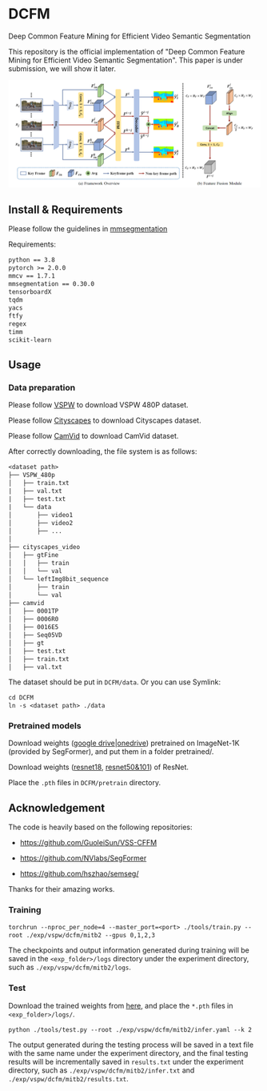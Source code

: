 # DCFM
Deep Common Feature Mining for Efficient Video Semantic Segmentation

This repository is the official implementation of "Deep Common Feature Mining for Efficient Video Semantic Segmentation".  This paper is under submission, we will show it later.

![](./resources/framework.png)

## Install & Requirements

Please follow the guidelines in [mmsegmentation](https://github.com/open-mmlab/mmsegmentation)

Requirements:
```
python == 3.8
pytorch >= 2.0.0
mmcv == 1.7.1
mmsegmentation == 0.30.0
tensorboardX
tqdm
yacs
ftfy
regex
timm
scikit-learn
```
## Usage

### Data preparation

Please follow [VSPW](https://github.com/sssdddwww2/vspw_dataset_download) to download VSPW 480P dataset.

Please follow [Cityscapes](https://www.cityscapes-dataset.com/) to download Cityscapes dataset. 

Please follow [CamVid](http://mi.eng.cam.ac.uk/research/projects/VideoRec/CamVid/) to download CamVid dataset.

After correctly downloading, the file system is as follows:
```
<dataset path>
├── VSPW_480p
│   ├── train.txt
|   ├── val.txt
|   ├── test.txt
|   └── data
│       ├── video1
│       ├── video2
│       ├── ...
│
├── cityscapes_video
│   ├── gtFine
│   │   ├── train
│   │   └── val
│   └── leftImg8bit_sequence
│       ├── train
│       └── val
├── camvid
│   ├── 0001TP
│   ├── 0006R0
│   ├── 0016E5
│   ├── Seq05VD
│   ├── gt
│   ├── test.txt
│   ├── train.txt
│   ├── val.txt
```
The dataset should be put in `DCFM/data`. Or you can use Symlink:
```
cd DCFM
ln -s <dataset path> ./data
```

### Pretrained models

Download weights ([google drive](https://drive.google.com/drive/folders/1b7bwrInTW4VLEm27YawHOAMSMikga2Ia?usp=sharing)|[onedrive](https://connecthkuhk-my.sharepoint.com/personal/xieenze_connect_hku_hk/_layouts/15/onedrive.aspx?id=%2Fpersonal%2Fxieenze%5Fconnect%5Fhku%5Fhk%2FDocuments%2Fsegformer%2Fpretrained%5Fmodels&ga=1)) pretrained on ImageNet-1K (provided by SegFormer), and put them in a folder pretrained/.

Download weights ([resnet18](https://download.pytorch.org/models/resnet18-5c106cde.pth), [resnet50&101](https://drive.google.com/drive/folders/1Hrz1wOxOZm4nIIS7UMJeL79AQrdvpj6v)) of ResNet.

Place the `.pth` files in `DCFM/pretrain` directory.

## Acknowledgement
The code is heavily based on the following repositories:

- https://github.com/GuoleiSun/VSS-CFFM

- https://github.com/NVlabs/SegFormer

- https://github.com/hszhao/semseg/

Thanks for their amazing works.

### Training
```shell
torchrun --nproc_per_node=4 --master_port=<port> ./tools/train.py --root ./exp/vspw/dcfm/mitb2 --gpus 0,1,2,3
```
The checkpoints and output information generated during training will be saved in the `<exp_folder>/logs` directory under the experiment directory, such as `./exp/vspw/dcfm/mitb2/logs`.
### Test
Download the trained weights from [here](https://drive.google.com/drive/folders/16hKVz2-QeE81CGSL40KC-EECgllwEbS9?usp=drive_link), and place the `*.pth` files in `<exp_folder>/logs/`.
```shell
python ./tools/test.py --root ./exp/vspw/dcfm/mitb2/infer.yaml --k 2
```
The output generated during the testing process will be saved in a text file with the same name under the experiment directory, and the final testing results will be incrementally saved in `results.txt` under the experiment directory, such as `./exp/vspw/dcfm/mitb2/infer.txt` and `./exp/vspw/dcfm/mitb2/results.txt`.